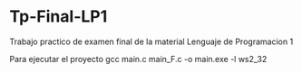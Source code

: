 # Tp-Final-LP1
Trabajo practico de examen final de la material Lenguaje de Programacion 1

Para ejecutar el proyecto
gcc main.c main_F.c -o main.exe -l ws2_32